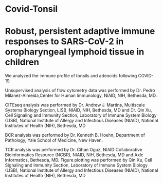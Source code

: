 # Covid-Tonsil
# Robust, persistent adaptive immune responses to SARS-CoV-2 in oropharyngeal lymphoid tissue in children

We analyzed the immune profile of tonsils and adenoids following COVID-19.

Unsupervised analysis of flow cytometry data was performed by Dr. Pedro Milanez-Almeida,Center for Human Immunology, NIAID, NIH, Bethesda, MD.

CITEseq analysis was performed by Dr. Andrew J. Martins, Multiscale Systems Biology Section, LISB, NIAID, NIH, Bethesda, MD and Dr. Qin Xu, Cell Signaling and Immunity Section, Laboratory of Immune System Biology (LISB), National Institute of Allergy and Infectious Diseases (NIAID), National Institutes of Health (NIH), Bethesda, MD

BCR analysis was performed by Dr. Kenneth B. Hoehn, Department of Pathology, Yale School of Medicine, New Haven.

TCR analysis was performed by Dr. Cihan Oguz, NIAID Collaborative Bioinformatics Resource (NCBR), NIAID, NIH, Bethesda, MD and Axle Informatics, Bethesda, MD. Figure plotting was performed by Qin Xu, Cell Signaling and Immunity Section, Laboratory of Immune System Biology (LISB), National Institute of Allergy and Infectious Diseases (NIAID), National Institutes of Health (NIH), Bethesda, MD



